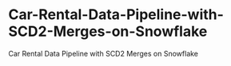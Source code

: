 # Car-Rental-Data-Pipeline-with-SCD2-Merges-on-Snowflake
Car Rental Data Pipeline with SCD2 Merges on Snowflake
